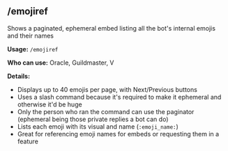 ## /emojiref

Shows a paginated, ephemeral embed listing all the bot's internal emojis and their names

**Usage:**
`/emojiref`

**Who can use:**
Oracle, Guildmaster, V

**Details:**

- Displays up to 40 emojis per page, with Next/Previous buttons
- Uses a slash command because it's required to make it ephemeral and otherwise it'd be huge
- Only the person who ran the command can use the paginator (ephemeral being those private replies a bot can do)
- Lists each emoji with its visual and name (`:emoji_name:`)
- Great for referencing emoji names for embeds or requesting them in a feature
